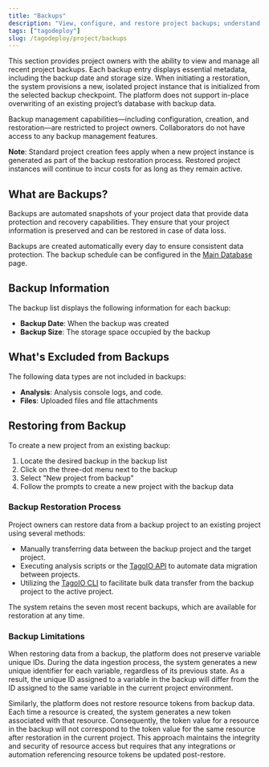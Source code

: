 ```yaml
---
title: "Backups"
description: "View, configure, and restore project backups; understand contents, exclusions, and limitations."
tags: ["tagodeploy"]
slug: /tagodeploy/project/backups
---
```


This section provides project owners with the ability to view and manage all
recent project backups. Each backup entry displays essential metadata, including
the backup date and storage size. When initiating a restoration, the system
provisions a new, isolated project instance that is initialized from the
selected backup checkpoint. The platform does not support in-place overwriting
of an existing project’s database with backup data.

Backup management capabilities—including configuration, creation, and
restoration—are restricted to project owners. Collaborators do not have access
to any backup management features.

**Note**: Standard project creation fees apply when a new project instance is
generated as part of the backup restoration process. Restored project instances
will continue to incur costs for as long as they remain active.

## What are Backups?

Backups are automated snapshots of your project data that provide data
protection and recovery capabilities. They ensure that your project information
is preserved and can be restored in case of data loss.

Backups are created automatically every day to ensure consistent data
protection. The backup schedule can be configured in the
[Main Database](/docs/tagodeploy/project/project-services/main-database.md) page.

## Backup Information

The backup list displays the following information for each backup:

- **Backup Date**: When the backup was created
- **Backup Size**: The storage space occupied by the backup

## What's Excluded from Backups

The following data types are not included in backups:

- **Analysis**: Analysis console logs, and code.
- **Files**: Uploaded files and file attachments

## Restoring from Backup

To create a new project from an existing backup:

1. Locate the desired backup in the backup list
2. Click on the three-dot menu next to the backup
3. Select "New project from backup"
4. Follow the prompts to create a new project with the backup data

### Backup Restoration Process

Project owners can restore data from a backup project to an existing project
using several methods:

- Manually transferring data between the backup project and the target project.
- Executing analysis scripts or the
  [TagoIO API](https://api.docs.tago.io/#intro) to automate data migration
  between projects.
- Utilizing the [TagoIO CLI](https://github.com/tago-io/tago-cli) to facilitate
  bulk data transfer from the backup project to the active project.

The system retains the seven most recent backups, which are available for
restoration at any time.

### Backup Limitations

When restoring data from a backup, the platform does not preserve variable
unique IDs. During the data ingestion process, the system generates a new unique
identifier for each variable, regardless of its previous state. As a result, the
unique ID assigned to a variable in the backup will differ from the ID assigned
to the same variable in the current project environment.

Similarly, the platform does not restore resource tokens from backup data. Each
time a resource is created, the system generates a new token associated with
that resource. Consequently, the token value for a resource in the backup will
not correspond to the token value for the same resource after restoration in the
current project. This approach maintains the integrity and security of resource
access but requires that any integrations or automation referencing resource
tokens be updated post-restore.
